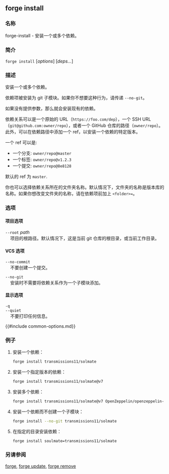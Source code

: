 ## forge install

### 名称

forge-install - 安装一个或多个依赖。

### 简介

``forge install`` [*options*] [*deps...*]

### 描述

安装一个或多个依赖。

依赖项被安装为 git 子模块。如果你不想要这种行为，请传递 `--no-git`。

如果没有提供参数，那么就会安装现有的依赖。

依赖关系可以是一个原始的 URL（`https://foo.com/dep`），一个 SSH URL（`git@github.com:owner/repo`），或者一个 GitHub 仓库的路径（`owner/repo`）。
此外，可以在依赖路径中添加一个 ref，以安装一个依赖的特定版本。

一个 ref 可以是:

- 一个分支: `owner/repo@master`
- 一个标签: `owner/repo@v1.2.3`
- 一个提交: `owner/repo@8e8128`

默认的 ref 为 `master`.

你也可以选择依赖关系所在的文件夹名称。默认情况下，文件夹的名称是版本库的名称。如果你想改变文件夹的名称，请在依赖项前加上 `<folder>=`。

### 选项

#### 项目选项

`--root` *path*  
&nbsp;&nbsp;&nbsp;&nbsp;项目的根路径。默认情况下，这是当前 git 仓库的根目录，或当前工作目录。

#### VCS 选项

`--no-commit`  
&nbsp;&nbsp;&nbsp;&nbsp;不要创建一个提交。

`--no-git`  
&nbsp;&nbsp;&nbsp;&nbsp;安装时不需要将依赖关系作为一个子模块添加。

#### 显示选项

`-q`  
`--quiet`  
&nbsp;&nbsp;&nbsp;&nbsp;不要打印任何信息。

{{#include common-options.md}}

### 例子

1. 安装一个依赖：
    ```sh
    forge install transmissions11/solmate
    ```

2. 安装一个指定版本的依赖：
    ```sh
    forge install transmissions11/solmate@v7
    ```

3. 安装多个依赖：
    ```sh
    forge install transmissions11/solmate@v7 OpenZeppelin/openzeppelin-contracts
    ```

4. 安装一个依赖而不创建一个子模块：
    ```sh
    forge install --no-git transmissions11/solmate
    ```

5. 在指定的目录安装依赖：
    ```sh
    forge install soulmate=transmissions11/solmate
    ```

### 另请参阅

[forge](./forge.md), [forge update](./forge-update.md), [forge remove](./forge-remove.md)
